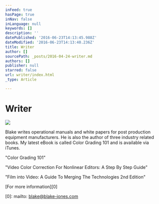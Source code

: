 ```yaml
---
inFeed: true
hasPage: true
inNav: false
inLanguage: null
keywords: []
description: ''
datePublished: '2016-06-23T14:13:45.988Z'
dateModified: '2016-06-23T14:13:40.236Z'
title: Writer
author: []
sourcePath: _posts/2016-04-24-writer.md
authors: []
publisher: null
starred: false
url: writer/index.html
_type: Article

---
```

# Writer
![](https://the-grid-user-content.s3-us-west-2.amazonaws.com/f745712c-d4fb-4abf-8c98-12ec77151e0c.jpg)

Blake writes operational manuals and white papers for post production equipment manufacturers. He is also the author of three industry related books. My latest eBook is called Color Grading 101 and is available via iTunes.

"Color Grading 101"

"Video Color Correction For Nonlinear Editors: A Step By Step Guide"

"Film into Video: A Guide To Merging The Technologies 2nd Edition"

[For more information][0]

[0]: mailto: blake@blake-jones.com